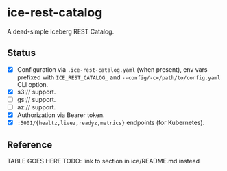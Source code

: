 # ice-rest-catalog

A dead-simple Iceberg REST Catalog.

## Status

- [x] Configuration via `.ice-rest-catalog.yaml` (when present), env vars prefixed with `ICE_REST_CATALOG_` and `--config/-c=/path/to/config.yaml` CLI option.
- [x] s3:// support.
- [ ] gs:// support.
- [ ] az:// support.
- [x] Authorization via Bearer token. 
- [x] `:5001/{healtz,livez,readyz,metrics}` endpoints (for Kubernetes).

## Reference

TABLE GOES HERE
TODO: link to section in ice/README.md instead
